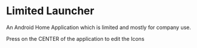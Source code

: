 # Limited Launcher
An Android Home Application which is limited and mostly for company use.

Press on the CENTER of the application to edit the Icons
